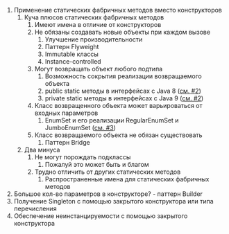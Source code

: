 1. Применение статических фабричных методов вместо конструкторов
    1. Куча плюсов статических фабричных методов
        1. Имеют имена в отличие от конструкторов
        2. Не обязаны создавать новые объекты при каждом вызове
            1. Улучшение производительности
            2. Паттерн Flyweight
            3. Immutable классы
            4. Instance-controlled
        3. Могут возвращать объект любого подтипа
            1. Возможность сокрытия реализации возвращаемого объекта
            2. public static методы в интерфейсах с Java
               8 ([см. #2](https://github.com/maksmolchdmitr/Effective-Java-Joshua-Bloch/tree/main/useful/links))
            3. private static методы в интерфейсах с Java
               9 ([см. #2](https://github.com/maksmolchdmitr/Effective-Java-Joshua-Bloch/tree/main/useful/links))
        4. Класс возвращенного объекта может варьироваться от входных параметров
            1. EnumSet и его реализации RegularEnumSet и
               JumboEnumSet ([см. #3](https://github.com/maksmolchdmitr/Effective-Java-Joshua-Bloch/tree/main/useful/links))
        5. Класс возвращаемого объекта не обязан существовать
            1. Паттерн Bridge
    2. Два минуса
        1. Не могут порождать подклассы
            1. Пожалуй это может быть и благом
        2. Трудно отличить от других статических методов
            1. Распространенные имена для статических фабричных методов
2. Большое кол-во параметров в конструкторе? - паттерн Builder
3. Получение Singleton с помощью закрытого конструктора или типа перечисления
4. Обеспечение неинстанцируемости с помощью закрытого конструктора